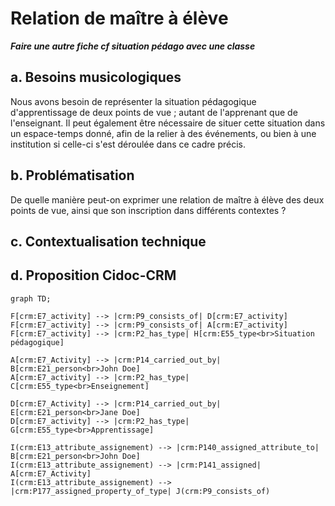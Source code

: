 # Relation de maître à élève

**_Faire une autre fiche cf situation pédago avec une classe_**

## a. Besoins musicologiques

Nous avons besoin de représenter la situation pédagogique d'apprentissage de deux points de vue ; autant de l'apprenant que de l'enseignant. Il peut également être nécessaire de situer cette situation dans un espace-temps donné, afin de la relier à des événements, ou bien à une institution si celle-ci s'est déroulée dans ce cadre précis. 

## b. Problématisation

De quelle manière peut-on exprimer une relation de maître à élève des deux points de vue, ainsi que son inscription dans différents contextes ?

## c. Contextualisation technique

## d. Proposition Cidoc-CRM

```mermaid
graph TD;

F[crm:E7_activity] --> |crm:P9_consists_of| D[crm:E7_activity]
F[crm:E7_activity] --> |crm:P9_consists_of| A[crm:E7_activity]
F[crm:E7_activity] --> |crm:P2_has_type| H[crm:E55_type<br>Situation pédagogique]

A[crm:E7_Activity] --> |crm:P14_carried_out_by| B[crm:E21_person<br>John Doe]
A[crm:E7_activity] --> |crm:P2_has_type| C[crm:E55_type<br>Enseignement]

D[crm:E7_Activity] --> |crm:P14_carried_out_by| E[crm:E21_person<br>Jane Doe]
D[crm:E7_activity] --> |crm:P2_has_type| G[crm:E55_type<br>Apprentissage]

I(crm:E13_attribute_assignement) --> |crm:P140_assigned_attribute_to| B[crm:E21_person<br>John Doe]
I(crm:E13_attribute_assignement) --> |crm:P141_assigned| A[crm:E7_Activity]
I(crm:E13_attribute_assignement) --> |crm:P177_assigned_property_of_type| J(crm:P9_consists_of)

```



